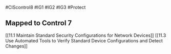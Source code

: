 #CIScontrol8 #IG1 #IG2  #IG3 #Protect 

## Mapped to Control 7

[[11.1 Maintain Standard Security Configurations for Network Devices]]
[[11.3 Use Automated Tools to Verify Standard Device Configurations and Detect Changes]]

